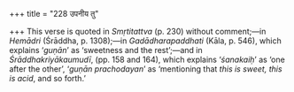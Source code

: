 +++
title = "228 उपनीय तु"

+++
This verse is quoted in *Smṛtitattva* (p. 230) without comment;—in
*Hemādri* (Śrāddha, p. 1308);—in *Gadādharapaddhati* (Kāla, p. 546),
which explains ‘*guṇān*’ as ‘sweetness and the rest’;—and in
*Śrāddhakriyākaumudī*, (pp. 158 and 164), which explains ‘*śanakaiḥ*’ as
‘one after the other’, ‘*guṇān prachodayan*’ as ‘mentioning that *this
is sweet, this is acid*, and so forth.’


